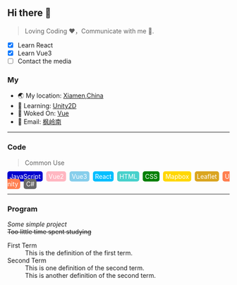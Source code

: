 ## Hi there 👋
> Loving Coding ❤，Communicate with me 📨.

- [x] Learn React
- [x] Learn Vue3
- [ ] Contact the media

### My
- 🌏 My location: [Xiamen,China](https://maps.app.goo.gl/xVGLVgiedMXWrWz89)
- 🌱 Learning: [Unity2D](https://docs.unity3d.com/cn/2022.3/Manual/Unity2D.html)
- 👷 Woked On: [Vue](https://cn.vuejs.org/)
- 📝 Email: [枫岭南](mailto:lin185975315@gmail.com)
***
### Code
> Common Use

<span style="color: #fff;background: MediumBlue;border-radius: 5px;padding: 3px 5px;margin-right: 8px;">JavaScript</span><span style="color: #fff;background: 	#FFB6C1;border-radius: 5px;padding: 3px 5px;margin-right: 8px;">Vue2</span><span style="color: #fff;background: skyblue;border-radius: 5px;padding: 3px 5px;margin-right: 8px;">Vue3</span><span style="color: #fff;background: DeepSkyBlue;border-radius: 5px;padding: 3px 5px;margin-right: 8px;">React</span><span style="color: #fff;background: 	MediumTurquoise;border-radius: 5px;padding: 3px 5px;margin-right: 8px;">HTML</span><span style="color: #fff;background: Green;border-radius: 5px;padding: 3px 5px;margin-right: 8px;">CSS</span><span style="color: #fff;background: Gold;border-radius: 5px;padding: 3px 5px;margin-right: 8px;">Mapbox</span><span style="color: #fff;background: GoldEnrod;border-radius: 5px;padding: 3px 5px;margin-right: 8px;">Leaflet</span><span style="color: #fff;background: Coral;border-radius: 5px;padding: 3px 5px;margin-right: 8px;">Unity</span><span style="color: #fff;background: DimGray;border-radius: 5px;padding: 3px 5px;margin-right: 8px;">C#</span>
***
### Program
*Some simple project*  
~~Too little time spent studying~~
<dl>
  <dt>First Term</dt>
  <dd>This is the definition of the first term.</dd>
  <dt>Second Term</dt>
  <dd>This is one definition of the second term. </dd>
  <dd>This is another definition of the second term.</dd>
</dl>
